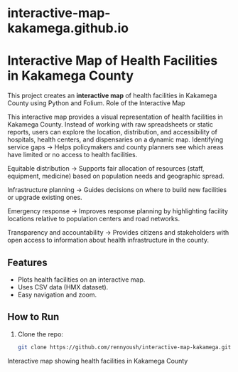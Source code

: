 # interactive-map-kakamega.github.io
# Interactive Map of Health Facilities in Kakamega County

This project creates an **interactive map** of health facilities in Kakamega County using Python and Folium.
Role of the Interactive Map

This interactive map provides a visual representation of health facilities in Kakamega County. Instead of working with raw spreadsheets or static reports, users can explore the location, distribution, and accessibility of hospitals, health centers, and dispensaries on a dynamic map.
Identifying service gaps → Helps policymakers and county planners see which areas have limited or no access to health facilities.

Equitable distribution → Supports fair allocation of resources (staff, equipment, medicine) based on population needs and geographic spread.

Infrastructure planning → Guides decisions on where to build new facilities or upgrade existing ones.

Emergency response → Improves response planning by highlighting facility locations relative to population centers and road networks.

Transparency and accountability → Provides citizens and stakeholders with open access to information about health infrastructure in the county.
## Features
- Plots health facilities on an interactive map.
- Uses CSV data (HMX dataset).
- Easy navigation and zoom.

## How to Run
1. Clone the repo:
   ```bash
   git clone https://github.com/rennyoush/interactive-map-kakamega.git

Interactive map showing health facilities in Kakamega County
